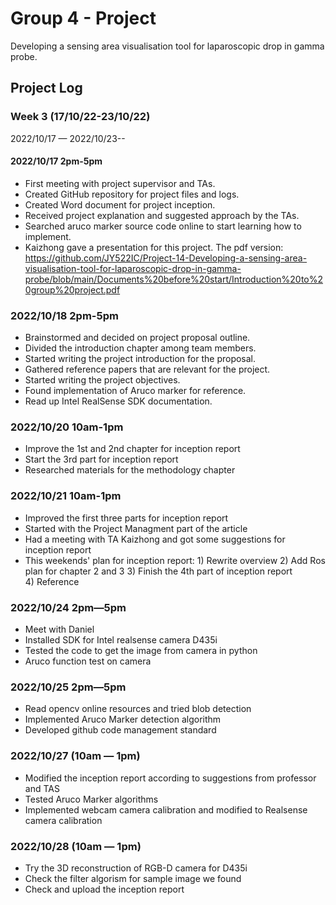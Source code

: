 # Group 4 - Project

Developing a sensing area visualisation tool for laparoscopic drop in gamma probe.

## Project Log

### Week 3 (17/10/22-23/10/22)
2022/10/17 — 2022/10/23--

#### 2022/10/17 2pm-5pm
 - First meeting with project supervisor and TAs.
 - Created GitHub repository for project files and logs.
 - Created Word document for project inception.
 - Received project explanation and suggested approach by the TAs.
 - Searched aruco marker source code online to start learning how to implement.
 - Kaizhong gave a presentation for this project.
   The pdf version: https://github.com/JY522IC/Project-14-Developing-a-sensing-area-visualisation-tool-for-laparoscopic-drop-in-gamma-probe/blob/main/Documents%20before%20start/Introduction%20to%20group%20project.pdf

### 2022/10/18 2pm-5pm
  - Brainstormed and decided on project proposal outline.
  - Divided the introduction chapter among team members.
  - Started writing the project introduction for the proposal.
  - Gathered reference papers that are relevant for the project.
  - Started writing the project objectives.
  - Found implementation of Aruco marker for reference.
  - Read up Intel RealSense SDK documentation.

### 2022/10/20 10am-1pm
  - Improve the 1st and 2nd chapter for inception report
  - Start the 3rd part for inception report
  - Researched materials for the methodology chapter

### 2022/10/21 10am-1pm
  - Improved the first three parts for inception report
  - Started with the Project Managment part of the article
  - Had a meeting with TA Kaizhong and got some suggestions for inception report
  - This weekends' plan for inception report:
        1) Rewrite overview
        2) Add Ros plan for chapter 2 and 3
        3) Finish the 4th part of inception report  
        4) Reference

### 2022/10/24 2pm—5pm
  - Meet with Daniel 
  - Installed SDK for Intel realsense camera D435i 
  - Tested the code to get the image from camera in python 
  - Aruco function test on camera 

### 2022/10/25 2pm—5pm 
  - Read opencv online resources and tried blob detection 
  - Implemented Aruco Marker detection algorithm 
  - Developed github code management standard  

### 2022/10/27 (10am — 1pm) 
  - Modified the inception report according to suggestions from professor and TAS 
  - Tested Aruco Marker algorithms  
  - Implemented webcam camera calibration and modified to Realsense camera calibration 

### 2022/10/28 (10am — 1pm) 
  - Try the 3D reconstruction of RGB-D camera for D435i 
  - Check the filter algorism for sample image we found 
  - Check and upload the inception report 
